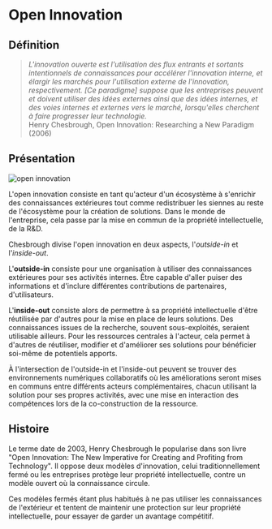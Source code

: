 # Open Innovation

## Définition

> *L'innovation ouverte est l'utilisation des flux entrants et sortants intentionnels de connaissances pour accélérer
> l'innovation interne, et élargir les marchés pour l'utilisation externe de l'innovation, respectivement. [Ce paradigme]
> suppose que les entreprises peuvent et doivent utiliser des idées externes ainsi que des idées internes, et des voies
> internes et externes vers le marché, lorsqu'elles cherchent à faire progresser leur technologie.*  
> Henry Chesbrough, Open Innovation: Researching a New Paradigm (2006)

## Présentation

![open innovation](https://raw.githubusercontent.com/Open-Models/Brique/main/images/open-innovation.jpg)

L'open innovation consiste en tant qu'acteur d'un écosystème à s'enrichir des connaissances extérieures tout comme redistribuer les siennes au reste de l'écosystème pour la création de solutions. Dans le monde de l'entreprise, cela passe par la mise en commun de la propriété intellectuelle, de la R&D.

Chesbrough divise l'open innovation en deux aspects, l'*outside-in* et l'*inside-out*.

L'**outside-in** consiste pour une organisation à utiliser des connaissances extérieures pour ses activités internes. Être capable d'aller puiser des informations et d'inclure différentes contributions de partenaires, d'utilisateurs.

L'**inside-out** consiste alors de permettre à sa propriété intellectuelle d'être réutilisée par d'autres pour la mise en place de leurs solutions. Des connaissances issues de la recherche, souvent sous-exploités, seraient utilisable ailleurs. Pour les ressources centrales à l'acteur, cela permet à d'autres de réutiliser, modifier et d'améliorer ses solutions pour bénéficier soi-même de potentiels apports.

À l'intersection de l'outside-in et l'inside-out peuvent se trouver des environnements numériques collaboratifs où les améliorations seront mises en communs entre différents acteurs complémentaires, chacun utilisant la solution pour ses propres activités, avec une mise en interaction des compétences lors de la co-construction de la ressource.

## Histoire

Le terme date de 2003, Henry Chesbrough le popularise dans son livre "Open Innovation: The New Imperative for Creating and Profiting from Technology". Il oppose deux modèles d'innovation, celui traditionnellement fermé ou les entreprises protège leur propriété intellectuelle, contre un modèle ouvert où la connaissance circule.

Ces modèles fermés étant plus habitués à ne pas utiliser les connaissances de l'extérieur et tentent de maintenir une protection sur leur propriété intellectuelle, pour essayer de garder un avantage compétitif.
